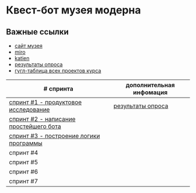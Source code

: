 # Квест-бот музея модерна

## Важные ссылки
- [сайт музея](https://yandex.ru/maps/-/CCUKBQHrDA)
- [miro](https://miro.com/ru/)
- [katien](https://mrpo.kaiten.ru/space/120891)
- [результаты опроса](https://docs.google.com/spreadsheets/d/1SeVbWI9-TmHfZct0Rxp7Lupz_vdo8S8jjvpYFE_7yb8/edit#gid=542850325)
- [гугл-таблица всех проектов курса](https://docs.google.com/spreadsheets/d/1IlAbponFUFgm7FkBGjHlGewtG0_8-NIfRzYpVNXI5IY/edit#gid=0)




| # спринта                                                                                                                                | дополнительная инфомация                                                                                                    |
|------------------------------------------------------------------------------------------------------------------------------------------|-----------------------------------------------------------------------------------------------------------------------------|
| [спринт #1 - продуктовое исследование](https://docs.google.com/document/d/1nLALIA9zaJayvidgoqQYhGFWSiHxfWP4m-79ZYPMECg/edit?usp=sharing) | [результаты опроса](https://docs.google.com/spreadsheets/d/1SeVbWI9-TmHfZct0Rxp7Lupz_vdo8S8jjvpYFE_7yb8/edit#gid=542850325) |
| [спринт #2 - написание простейшего бота](https://miro.com/app/board/uXjVPheBTeA=/)                                                       |                                                                                                                             | 
| [спринт #3 - построение логики программы](https://github.com/LadyITSecurity/go_to_samara/tree/main/sprint%20%233)                        |                                                                                                                             | 
| спринт #4                                                                                                                                |                                                                                                                             | 
| спринт #5                                                                                                                                |                                                                                                                             |
| спринт #6                                                                                                                                |                                                                                                                             | 
| спринт #7                                                                                                                                |                                                                                                                             | 
